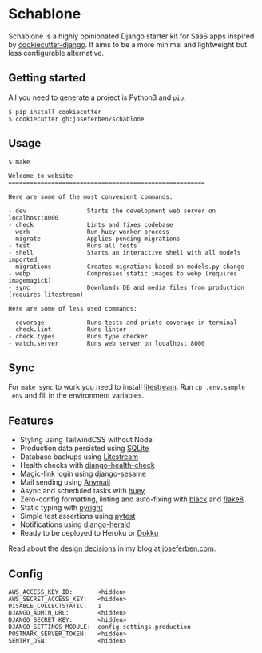 # Schablone

Schablone is a highly opinionated Django starter kit for SaaS apps inspired by [cookiecutter-django](https://github.com/cookiecutter/cookiecutter-django). It aims to be a more minimal and lightweight but less configurable alternative.

## Getting started

All you need to generate a project is Python3 and `pip`.

    $ pip install cookiecutter
    $ cookiecutter gh:joseferben/schablone

## Usage

`$ make`

```
Welcome to website
=======================================================

Here are some of the most convenient commands:

- dev                 Starts the development web server on localhost:8000
- check               Lints and fixes codebase
- work                Run huey worker process
- migrate             Applies pending migrations
- test                Runs all tests
- shell               Starts an interactive shell with all models imported
- migrations          Creates migrations based on models.py change
- webp                Compresses static images to webp (requires imagemagick)
- sync                Downloads DB and media files from production (requires litestream)

Here are some of less used commands:

- coverage            Runs tests and prints coverage in terminal
- check.lint          Runs linter
- check.types         Runs type checker
- watch.server        Runs web server on localhost:8000
```

## Sync

For `make sync` to work you need to install [litestream](https://litestream.io/).
Run `cp .env.sample .env` and fill in the environment variables.

## Features

- Styling using TailwindCSS without Node
- Production data persisted using [SQLite](https://www.sqlite.org/index.html)
- Database backups using [Litestream](https://litestream.io/)
- Health checks with [django-health-check](https://django-health-check.readthedocs.io/en/latest/)
- Magic-link login using [django-sesame](https://github.com/aaugustin/django-sesame)
- Mail sending using [Anymail](https://anymail.dev/en/stable/)
- Async and scheduled tasks with [huey](https://github.com/coleifer/huey)
- Zero-config formatting, linting and auto-fixing with [black](https://black.readthedocs.io/en/stable/) and [flake8](https://flake8.pycqa.org/en/latest/)
- Static typing with [pyright](https://github.com/microsoft/pyright)
- Simple test assertions using [pytest](https://github.com/pytest-dev/pytest)
- Notifications using [django-herald](https://github.com/worthwhile/django-herald)
- Ready to be deployed to Heroku or [Dokku](https://dokku.com/)

Read about the [design decisions](https://www.joseferben.com/posts/schablone-django-starter-template-for-simplicity/) in my blog at [joseferben.com](http://www.joseferben.com).

## Config

```
AWS_ACCESS_KEY_ID:       <hidden>
AWS_SECRET_ACCESS_KEY:   <hidden>
DISABLE_COLLECTSTATIC:   1
DJANGO_ADMIN_URL:        <hidden>
DJANGO_SECRET_KEY:       <hidden>
DJANGO_SETTINGS_MODULE:  config.settings.production
POSTMARK_SERVER_TOKEN:   <hidden>
SENTRY_DSN:              <hidden>
```
